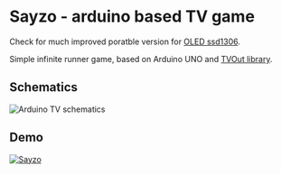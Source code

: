 # Sayzo - arduino based TV game

Check for much improved poratble version for [OLED ssd1306](https://github.com/dknight/sayzo/tree/ssd1306).

Simple infinite runner game, based on Arduino UNO and [TVOut library](https://github.com/Avamander/arduino-tvout/).

## Schematics
![Arduino TV schematics](https://raw.githubusercontent.com/dknight/sayzo/master/sketch.png)

## Demo
[![Sayzo](http://img.youtube.com/vi/UhbbKIgVEA8/0.jpg)](http://www.youtube.com/watch?v=UhbbKIgVEA8)
